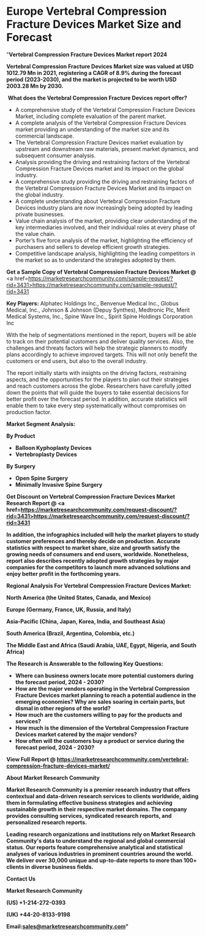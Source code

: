 # Europe Vertebral Compression Fracture Devices Market Size and Forecast
"<strong>Vertebral Compression Fracture Devices Market report 2024</strong>

<strong>Vertebral Compression Fracture Devices Market size was valued at USD 1012.79 Mn in 2021, registering a CAGR of 8.9% during the forecast period (2023-2030), and the market is projected to be worth USD 2003.28 Mn by 2030.</strong>

 <strong><b>What does the Vertebral Compression Fracture Devices report offer?</b></strong>
<ul>
  <li>A comprehensive study of the Vertebral Compression Fracture Devices Market, including complete evaluation of the parent market.</li>
  <li>A complete analysis of the Vertebral Compression Fracture Devices market providing an understanding of the market size and its commercial landscape.</li>
  <li>The Vertebral Compression Fracture Devices market evaluation by upstream and downstream raw materials, present market dynamics, and subsequent consumer analysis.</li>
  <li>Analysis providing the driving and restraining factors of the Vertebral Compression Fracture Devices market and its impact on the global industry.</li>
  <li>A comprehensive study providing the driving and restraining factors of the Vertebral Compression Fracture Devices Market and its impact on the global industry.</li>
  <li>A complete understanding about Vertebral Compression Fracture Devices industry plans are now increasingly being adopted by leading private businesses.</li>
  <li>Value chain analysis of the market, providing clear understanding of the key intermediaries involved, and their individual roles at every phase of the value chain.</li>
  <li>Porter’s five force analysis of the market, highlighting the efficiency of purchasers and sellers to develop efficient growth strategies.</li>
  <li>Competitive landscape analysis, highlighting the leading competitors in the market so as to understand the strategies adopted by them.</li>
</ul>

<strong>Get a Sample Copy of Vertebral Compression Fracture Devices Market @ </strong><a href=https://marketresearchcommunity.com/sample-request/?rid=3431><u>https://marketresearchcommunity.com/sample-request/?rid=3431</u></a>

<strong>Key Players:</strong> 
Alphatec Holdings Inc., Benvenue Medical Inc., Globus Medical, Inc., Johnson &amp; Johnson (Depuy Synthes), Medtronic Plc, Merit Medical Systems, Inc., Spine Wave Inc., Spirit Spine Holdings Corporation Inc

With the help of segmentations mentioned in the report, buyers will be able to track on their potential customers and deliver quality services. Also, the challenges and threats factors will help the strategic planners to modify plans accordingly to achieve improved targets. This will not only benefit the customers or end users, but also to the overall industry.

The report initially starts with insights on the driving factors, restraining aspects, and the opportunities for the players to plan out their strategies and reach customers across the globe. Researchers have carefully jotted down the points that will guide the buyers to take essential decisions for better profit over the forecast period. In addition, accurate statistics will enable them to take every step systematically without compromises on production factor.

<strong>Market Segment Analysis:</strong>


<strong><strong>By Product </strong></h4>
<ul>
 	<li>Balloon Kyphoplasty Devices</li>
 	<li>Vertebroplasty Devices</li>
</ul>
<strong><strong>By Surgery </strong></h4>
<ul>
 	<li>Open Spine Surgery</li>
 	<li>Minimally Invasive Spine Surgery</li>
</ul>

<strong>Get Discount on Vertebral Compression Fracture Devices Market Research Report @ </b></strong><a href=https://marketresearchcommunity.com/request-discount/?rid=3431><u>https://marketresearchcommunity.com/request-discount/?rid=3431</u></a>

In addition, the infographics included will help the market players to study customer preferences and thereby decide on production. Accurate statistics with respect to market share, size and growth satisfy the growing needs of consumers and end users, worldwide. Nonetheless, report also describes recently adopted growth strategies by major companies for the competitors to launch more advanced solutions and enjoy better profit in the forthcoming years.

<strong>Regional Analysis For Vertebral Compression Fracture Devices Market:</strong>

<strong>North America</strong> (the United States, Canada, and Mexico)

<strong>Europe</strong> (Germany, France, UK, Russia, and Italy)

<strong>Asia-Pacific</strong> (China, Japan, Korea, India, and Southeast Asia)

<strong>South America</strong> (Brazil, Argentina, Colombia, etc.)

<strong>The Middle East and Africa</strong> (Saudi Arabia, UAE, Egypt, Nigeria, and South Africa)

<strong>The Research is Answerable to the following Key Questions:</strong>
<ul>
 	<li>Where can business owners locate more potential customers during the forecast period, 2024 - 2030?</li>
 	<li>How are the major vendors operating in the Vertebral Compression Fracture Devices market planning to reach a potential audience in the emerging economies? Why are sales soaring in certain parts, but dismal in other regions of the world?</li>
 	<li>How much are the customers willing to pay for the products and services?</li>
 	<li>How much is the dimension of the Vertebral Compression Fracture Devices market catered by the major vendors?</li>
 	<li>How often will the customers buy a product or service during the forecast period, 2024 - 2030?</li>
</ul>

<strong>View Full Report @</strong> <a href=https://marketresearchcommunity.com/vertebral-compression-fracture-devices-market/>https://marketresearchcommunity.com/vertebral-compression-fracture-devices-market/</a>

<strong>About Market Research Community</strong>

Market Research Community is a premier research industry that offers contextual and data-driven research services to clients worldwide, aiding them in formulating effective business strategies and achieving sustainable growth in their respective market domains. The company provides consulting services, syndicated research reports, and personalized research reports.

Leading research organizations and institutions rely on Market Research Community's data to understand the regional and global commercial status. Our reports feature comprehensive analytical and statistical analyses of various industries in prominent countries around the world. We deliver over 30,000 unique and up-to-date reports to more than 100+ clients in diverse business fields.

<strong>Contact Us</strong>

<strong>Market Research Community</strong>

(US) +1-214-272-0393

(UK) +44-20-8133-9198

<strong>Email:</strong>sales@marketresearchcommunity.com"
